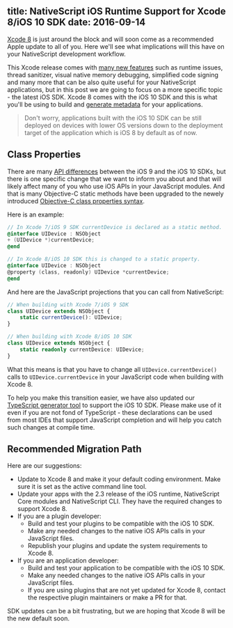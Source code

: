 title: NativeScript iOS Runtime Support for Xcode 8/iOS 10 SDK
date: 2016-09-14
---

[Xcode 8](https://developer.apple.com/xcode/) is just around the block and will soon come as a recommended Apple update to all of you. Here we'll see what implications will this have on your NativeScript development workflow.

<!-- more -->

This Xcode release comes with [many new features](https://developer.apple.com/library/content/releasenotes/DeveloperTools/RN-Xcode/Introduction.html) such as runtime issues, thread sanitizer, visual native memory debugging, simplified code signing and many more that can be also quite useful for your NativeScript applications, but in this post we are going to focus on a more specific topic - the latest iOS SDK. Xcode 8 comes with the iOS 10 SDK and this is what you'll be using to build and [generate metadata](https://github.com/NativeScript/ios-runtime-docs/blob/master/Overview.md#metadata) for your applications.

> Don't worry, applications built with the iOS 10 SDK can be still deployed on devices with lower OS versions down to the deployment target of the application which is iOS 8 by default as of now.

## Class Properties
There are many [API differences](https://developer.apple.com/library/content/releasenotes/General/iOS10APIDiffs/) between the iOS 9 and the iOS 10 SDKs, but there is one specific change that we want to inform you about and that will likely affect many of you who use iOS APIs in your JavaScript modules. And that is many Objective-C static methods have been upgraded to the newely introduced [Objective-C class properties syntax](https://developer.apple.com/videos/play/wwdc2016/405/?time=305).

Here is an example:
```objectivec
// In Xcode 7/iOS 9 SDK currentDevice is declared as a static method.
@interface UIDevice : NSObject
+ (UIDevice *)currentDevice;
@end

// In Xcode 8/iOS 10 SDK this is changed to a static property.
@interface UIDevice : NSObject
@property (class, readonly) UIDevice *currentDevice;
@end
```

And here are the JavaScript projections that you can call from NativeScript:
```typescript
// When building with Xcode 7/iOS 9 SDK
class UIDevice extends NSObject {
    static currentDevice(): UIDevice;
}

// When building with Xcode 8/iOS 10 SDK
class UIDevice extends NSObject {
    static readonly currentDevice: UIDevice;
}
```

What this means is that you have to change all `UIDevice.currentDevice()` calls to `UIDevice.currentDevice` in your JavaScript code when building with Xcode 8.

To help you make this transition easier, we have also updated our [TypeScript generator tool](https://jasssonpet.github.io/generating-typescript-declarations-in-nativescript-for-javascript-coffeescript-code-completion/) to support the iOS 10 SDK. Please make use of it even if you are not fond of TypeScript - these declarations can be used from most IDEs that support JavaScript completion and will help you catch such changes at compile time.

## Recommended Migration Path
Here are our suggestions:
* Update to Xcode 8 and make it your default coding environment. Make sure it is set as the active command line tool.
* Update your apps with the 2.3 release of the iOS runtime, NativeScript Core modules and NativeScript CLI. They have the required changes to support Xcode 8.
* If you are a plugin developer:
    * Build and test your plugins to be compatible with the iOS 10 SDK.
    * Make any needed changes to the native iOS APIs calls in your JavaScript files.
    * Republish your plugins and update the system requirements to Xcode 8.
* If you are an application developer:
    * Build and test your application to be compatible with the iOS 10 SDK.
    * Make any needed changes to the native iOS APIs calls in your JavaScript files.
    * If you are using plugins that are not yet updated for Xcode 8, contact the respective plugin maintainers or make a PR for that.

SDK updates can be a bit frustrating, but we are hoping that Xcode 8 will be the new default soon.